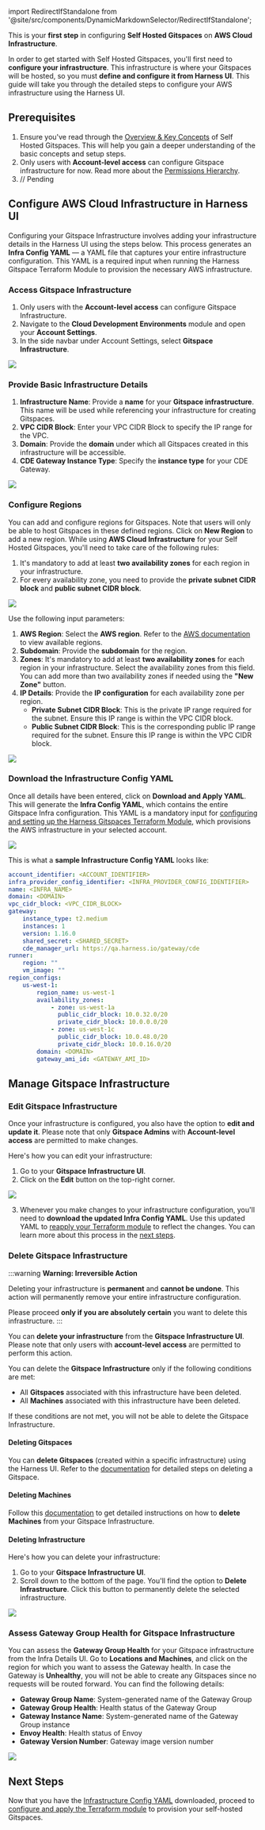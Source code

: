 import RedirectIfStandalone from '@site/src/components/DynamicMarkdownSelector/RedirectIfStandalone';

<RedirectIfStandalone label="AWS" targetPage="/docs/cloud-development-environments/self-hosted-gitspaces/steps/gitspace-infra-ui" />

This is your **first step** in configuring **Self Hosted Gitspaces** on **AWS Cloud Infrastructure**. 

In order to get started with Self Hosted Gitspaces, you'll first need to **configure your infrastructure**. This infrastructure is where your Gitspaces will be hosted, so you must **define and configure it from Harness UI**. This guide will take you through the detailed steps to configure your AWS infrastructure using the Harness UI.

## Prerequisites

1. Ensure you've read through the [Overview & Key Concepts](/docs/cloud-development-environments/self-hosted-gitspaces/fundamentals.md) of Self Hosted Gitspaces. This will help you gain a deeper understanding of the basic concepts and setup steps.
2. Only users with **Account-level access** can configure Gitspace infrastructure for now. Read more about the [Permissions Hierarchy](https://developer.harness.io/docs/platform/role-based-access-control/rbac-in-harness#permissions-hierarchy-scopes).
3. // Pending

## Configure AWS Cloud Infrastructure in Harness UI

Configuring your Gitspace Infrastructure involves adding your infrastructure details in the Harness UI using the steps below. This process generates an **Infra Config YAML** — a YAML file that captures your entire infrastructure configuration. This YAML is a required input when running the Harness Gitspace Terraform Module to provision the necessary AWS infrastructure.

### Access Gitspace Infrastructure

1. Only users with the **Account-level access** can configure Gitspace Infrastructure.
2. Navigate to the **Cloud Development Environments** module and open your **Account Settings**.
3. In the side navbar under Account Settings, select **Gitspace Infrastructure**.

![](../static/access-gitspace-infra.png)

### Provide Basic Infrastructure Details

1. **Infrastructure Name**: Provide a **name** for your **Gitspace infrastructure**. This name will be used while referencing your infrastructure for creating Gitspaces.
2. **VPC CIDR Block**: Enter your VPC CIDR Block to specify the IP range for the VPC.
3. **Domain**: Provide the **domain** under which all Gitspaces created in this infrastructure will be accessible.
4. **CDE Gateway Instance Type**: Specify the **instance type** for your CDE Gateway.

![](../static/aws-hybrid-1.png)

### Configure Regions
You can add and configure regions for Gitspaces. Note that users will only be able to host Gitspaces in these defined regions. Click on **New Region** to add a new region. While using **AWS Cloud Infrastructure** for your Self Hosted Gitspaces, you'll need to take care of the following rules: 
1. It's mandatory to add at least **two availability zones** for each region in your infrastructure. 
2. For every availability zone, you need to provide the **private subnet CIDR block** and **public subnet CIDR block**. 

![](../static/aws-hybrid-2.png)

Use the following input parameters:
1. **AWS Region**: Select the **AWS region**. Refer to the [AWS documentation](https://docs.aws.amazon.com/AWSEC2/latest/UserGuide/using-regions-availability-zones.html) to view available regions.
2. **Subdomain**: Provide the **subdomain** for the region. 
3. **Zones**: It's mandatory to add at least **two availability zones** for each region in your infrastructure. Select the availability zones from this field. You can add more than two availability zones if needed using the **"New Zone"** button. 
4. **IP Details**: Provide the **IP configuration** for each availability zone per region. 
   - **Private Subnet CIDR Block**: This is the private IP range required for the subnet. Ensure this IP range is within the VPC CIDR block. 
   - **Public Subnet CIDR Block**: This is the corresponding public IP range required for the subnet. Ensure this IP range is within the VPC CIDR block. 

![](../static/aws-hybrid-region-details.png)

### Download the Infrastructure Config YAML

Once all details have been entered, click on **Download and Apply YAML**. This will generate the **Infra Config YAML**, which contains the entire Gitspace Infra configuration. This YAML is a mandatory input for [configuring and setting up the Harness Gitspaces Terraform Module](/docs/cloud-development-environments/self-hosted-gitspaces/steps/gitspace-infra-terraform.md), which provisions the AWS infrastructure in your selected account.

![](../static/aws-hybrid-download-yaml.png)

This is what a **sample Infrastructure Config YAML** looks like: 
```YAML
account_identifier: <ACCOUNT_IDENTIFIER>
infra_provider_config_identifier: <INFRA_PROVIDER_CONFIG_IDENTIFIER>
name: <INFRA_NAME>
domain: <DOMAIN>
vpc_cidr_block: <VPC_CIDR_BLOCK>
gateway:
    instance_type: t2.medium
    instances: 1
    version: 1.16.0
    shared_secret: <SHARED_SECRET>
    cde_manager_url: https://qa.harness.io/gateway/cde
runner:
    region: ""
    vm_image: ""
region_configs:
    us-west-1:
        region_name: us-west-1
        availability_zones:
            - zone: us-west-1a
              public_cidr_block: 10.0.32.0/20
              private_cidr_block: 10.0.0.0/20
            - zone: us-west-1c
              public_cidr_block: 10.0.48.0/20
              private_cidr_block: 10.0.16.0/20
        domain: <DOMAIN>
        gateway_ami_id: <GATEWAY_AMI_ID>
```

## Manage Gitspace Infrastructure

### Edit Gitspace Infrastructure
Once your infrastructure is configured, you also have the option to **edit and update it**. Please note that only **Gitspace Admins** with **Account-level access** are permitted to make changes.

Here's how you can edit your infrastructure: 
1. Go to your **Gitspace Infrastructure UI**. 
2. Click on the **Edit** button on the top-right corner. 

![](../static/aws-edit-infra.png)

3. Whenever you make changes to your infrastructure configuration, you'll need to **download the updated Infra Config YAML**.
Use this updated YAML to [reapply your Terraform module](/docs/cloud-development-environments/self-hosted-gitspaces/steps/gitspace-infra-terraform.md) to reflect the changes. You can learn more about this process in the [next steps](#next-steps).

### Delete Gitspace Infrastructure
:::warning **Warning: Irreversible Action**

Deleting your infrastructure is **permanent** and **cannot be undone**. This action will permanently remove your entire infrastructure configuration. 

Please proceed **only if you are absolutely certain** you want to delete this infrastructure.
:::

You can **delete your infrastructure** from the **Gitspace Infrastructure UI**. Please note that only users with **account-level access** are permitted to perform this action.

You can delete the **Gitspace Infrastructure** only if the following conditions are met:

* All **Gitspaces** associated with this infrastructure have been deleted.
* All **Machines** associated with this infrastructure have been deleted.

If these conditions are not met, you will not be able to delete the Gitspace Infrastructure.

#### Deleting Gitspaces
You can **delete Gitspaces** (created within a specific infrastructure) using the Harness UI. Refer to the [documentation](/docs/cloud-development-environments/manage-gitspaces/delete-gitspaces.md) for detailed steps on deleting a Gitspace.

#### Deleting Machines
Follow this [documentation](/docs/cloud-development-environments/self-hosted-gitspaces/steps/manage-self-hosted.md#delete-machines-from-gitspace-infrastructure) to get detailed instructions on how to **delete Machines** from your Gitspace Infrastructure. 

#### Deleting Infrastructure
Here's how you can delete your infrastructure: 
1. Go to your **Gitspace Infrastructure UI**. 
2. Scroll down to the bottom of the page. You'll find the option to **Delete Infrastructure**. Click this button to permanently delete the selected infrastructure.

![](../static/aws-delete-inra.png)

### Assess Gateway Group Health for Gitspace Infrastructure
You can assess the **Gateway Group Health** for your Gitspace infrastructure from the Infra Details UI. Go to **Locations and Machines**, and click on the region for which you want to assess the Gateway health. In case the Gateway is **Unhealthy**, you will not be able to create any Gitspaces since no requests will be routed forward. You can find the following details:

* **Gateway Group Name**: System-generated name of the Gateway Group
* **Gateway Group Health**: Health status of the Gateway Group
* **Gateway Instance Name**: System-generated name of the Gateway Group instance
* **Envoy Health**: Health status of Envoy
* **Gateway Version Number**: Gateway image version number

![](../static/aws-hyrbid-gateway-health.png)

## Next Steps
Now that you have the [Infrastructure Config YAML](#download-the-infrastructure-config-yaml) downloaded, proceed to [configure and apply the Terraform module](/docs/cloud-development-environments/self-hosted-gitspaces/steps/gitspace-infra-terraform.md) to provision your self-hosted Gitspaces.
